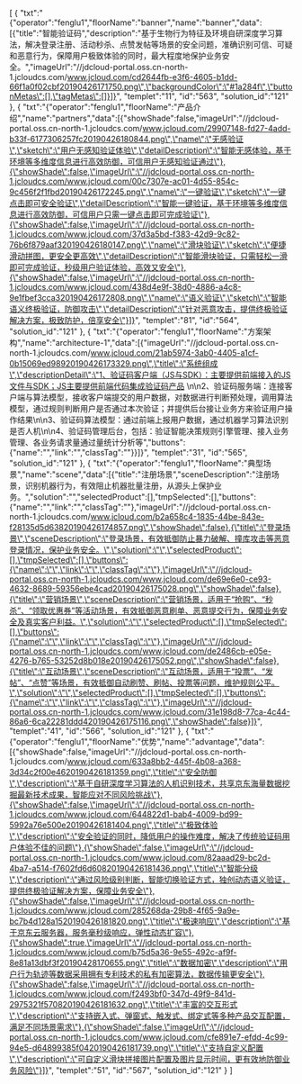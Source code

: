 [
	{
		"txt":"{\"operator\":\"fenglu1\",\"floorName\":\"banner\",\"name\":\"banner\",\"data\":[{\"title\":\"智能验证码\",\"description\":\"基于生物行为特征及环境自研深度学习算法，解决登录注册、活动秒杀、点赞发帖等场景的安全问题，准确识别可信、可疑和恶意行为，保障用户极致体验的同时，最大程度地保护业务安全。\",\"imageUrl\":\"//jdcloud-portal.oss.cn-north-1.jcloudcs.com/www.jcloud.com/cd2644fb-e3f6-4605-b1dd-66f1a0f02cbf20190426171750.png\",\"backgroundColor\":\"#1a284f\",\"buttonMetas\":[],\"tagMetas\":[]}]}",
		"templet":"11",
		"id":"563",
		"solution_id":"121"
	},
	{
		"txt":"{\"operator\":\"fenglu1\",\"floorName\":\"产品介绍\",\"name\":\"partners\",\"data\":[{\"showShade\":false,\"imageUrl\":\"//jdcloud-portal.oss.cn-north-1.jcloudcs.com/www.jcloud.com/29907148-fd27-4add-b33f-6177306257fc20190426180844.png\",\"name\":\"无感验证\",\"sketch\":\"用户无感知验证体验\",\"detailDescription\":\"智能无感体验，基于环境等多维度信息进行高效防御，可信用户无感知验证通过\"},{\"showShade\":false,\"imageUrl\":\"//jdcloud-portal.oss.cn-north-1.jcloudcs.com/www.jcloud.com/00c7307e-ac01-4d55-854c-9c456f2f1fbd20190426172245.png\",\"name\":\"一键验证\",\"sketch\":\"一键点击即可安全验证\",\"detailDescription\":\"智能一键验证，基于环境等多维度信息进行高效防御，可信用户只需一键点击即可完成验证\"},{\"showShade\":false,\"imageUrl\":\"//jdcloud-portal.oss.cn-north-1.jcloudcs.com/www.jcloud.com/37d3a5bd-f383-42d9-9c82-76b6f879aaf320190426180147.png\",\"name\":\"滑块验证\",\"sketch\":\"便捷滑动拼图，更安全更高效\",\"detailDescription\":\"智能滑块验证，只需轻松一滑即可完成验证，秒级用户验证体验，高效又安全\"},{\"showShade\":false,\"imageUrl\":\"//jdcloud-portal.oss.cn-north-1.jcloudcs.com/www.jcloud.com/438d4e9f-38d0-4886-a4c8-9e1fbef3cca320190426172808.png\",\"name\":\"语义验证\",\"sketch\":\"智能语义终极验证，防御攻击\",\"detailDescription\":\"针对恶意攻击，提供终极验证解决方案，极致防护，倍享安全\"}]}",
		"templet":"81",
		"id":"564",
		"solution_id":"121"
	},
	{
		"txt":"{\"operator\":\"fenglu1\",\"floorName\":\"方案架构\",\"name\":\"architecture-1\",\"data\":[{\"imageUrl\":\"//jdcloud-portal.oss.cn-north-1.jcloudcs.com/www.jcloud.com/21ab5974-3ab0-4405-a1cf-0b15069ed98920190426173329.png\",\"title\":\"系统组成\",\"descriptionDetail\":\"1、验证码客户端（JS与SDK）：主要提供前端接入的JS文件与SDK；JS主要提供前端代码集成验证码产品         \\n\\n2、验证码服务端：连接客户端与算法模型，接收客户端提交的用户数据，对数据进行判断预处理，调用算法模型，通过规则判断用户是否通过本次验证；并提供后台接让业务方来验证用户操作结果\\n\\n3、验证码算法模型：通过前端上报用户数据，通过机器学习算法识别是否人机\\n\\n4、验证码管理后台，包括：验证智能决策规则引擎管理、接入业务管理、各业务请求量通过量统计分析等\",\"buttons\":{\"name\":\"\",\"link\":\"\",\"classTag\":\"\"}}]}",
		"templet":"31",
		"id":"565",
		"solution_id":"121"
	},
	{
		"txt":"{\"operator\":\"fenglu1\",\"floorName\":\"典型场景\",\"name\":\"scene\",\"data\":[{\"title\":\"注册场景\",\"sceneDescription\":\"注册场景，识别机器行为，有效阻止机器批量注册，从源头上保护业务。\",\"solution\":\"\",\"selectedProduct\":[],\"tmpSelected\":[],\"buttons\":{\"name\":\"\",\"link\":\"\",\"classTag\":\"\"},\"imageUrl\":\"//jdcloud-portal.oss.cn-north-1.jcloudcs.com/www.jcloud.com/b2a658c4-1835-44be-843e-f28135d5d63820190426174857.png\",\"showShade\":false},{\"title\":\"登录场景\",\"sceneDescription\":\"登录场景，有效抵御防止暴力破解、撞库攻击等恶意登录情况，保护业务安全。\",\"solution\":\"\",\"selectedProduct\":[],\"tmpSelected\":[],\"buttons\":{\"name\":\"\",\"link\":\"\",\"classTag\":\"\"},\"imageUrl\":\"//jdcloud-portal.oss.cn-north-1.jcloudcs.com/www.jcloud.com/de69e6e0-ce93-4632-8689-59356ebe4cad20190426175028.png\",\"showShade\":false},{\"title\":\"营销场景\",\"sceneDescription\":\"营销场景，适用于“抢购”、“秒杀”、“领取优惠券”等活动场景，有效抵御恶意刷单、恶意提交行为，保障业务安全及真实客户利益。\",\"solution\":\"\",\"selectedProduct\":[],\"tmpSelected\":[],\"buttons\":{\"name\":\"\",\"link\":\"\",\"classTag\":\"\"},\"imageUrl\":\"//jdcloud-portal.oss.cn-north-1.jcloudcs.com/www.jcloud.com/de2486cb-e05e-4276-b765-53252d8b018e20190426175052.png\",\"showShade\":false},{\"title\":\"互动场景\",\"sceneDescription\":\"互动场景，适用于“投票”、“发帖”、“点赞”等场景，有效抵御自动刷赞、刷帖、投票等问题，维护规则公平。\",\"solution\":\"\",\"selectedProduct\":[],\"tmpSelected\":[],\"buttons\":{\"name\":\"\",\"link\":\"\",\"classTag\":\"\"},\"imageUrl\":\"//jdcloud-portal.oss.cn-north-1.jcloudcs.com/www.jcloud.com/31e198d8-77ca-4c44-86a6-6ca22281ddd420190426175116.png\",\"showShade\":false}]}",
		"templet":"41",
		"id":"566",
		"solution_id":"121"
	},
	{
		"txt":"{\"operator\":\"fenglu1\",\"floorName\":\"优势\",\"name\":\"advantage\",\"data\":[{\"showShade\":false,\"imageUrl\":\"//jdcloud-portal.oss.cn-north-1.jcloudcs.com/www.jcloud.com/633a8bb2-445f-4b08-a368-3d34c2f00e4620190426181359.png\",\"title\":\"安全防御\",\"description\":\"基于自研深度学习算法的人机识别技术，共享京东海量数据挖掘最新技术成果，智能应对不同风险挑战\"},{\"showShade\":false,\"imageUrl\":\"//jdcloud-portal.oss.cn-north-1.jcloudcs.com/www.jcloud.com/644822d1-bab4-4009-bd99-5992a76e500e20190426181404.png\",\"title\":\"极致体验\",\"description\":\"安全验证的同时，降低用户的操作难度，解决了传统验证码用户体验不佳的问题\"},{\"showShade\":false,\"imageUrl\":\"//jdcloud-portal.oss.cn-north-1.jcloudcs.com/www.jcloud.com/82aaad29-bc2d-4ba7-a514-f7602fd6d60820190426181436.png\",\"title\":\"智能分级\",\"description\":\"通过风险级别判断，智能切换验证方式，独创动态语义验证，提供终极验证解决方案，保障业务安全\"},{\"showShade\":false,\"imageUrl\":\"//jdcloud-portal.oss.cn-north-1.jcloudcs.com/www.jcloud.com/285268da-29b8-4f65-9a9e-bc7b4d128a1520190426181820.png\",\"title\":\"极速响应\",\"description\":\"基于京东云服务器，服务毫秒级响应，弹性动态扩容\"},{\"showShade\":true,\"imageUrl\":\"//jdcloud-portal.oss.cn-north-1.jcloudcs.com/www.jcloud.com/b75d5a36-9e55-492c-af9f-8e81a13dbf3f20190428170655.png\",\"title\":\"数据加密\",\"description\":\"用户行为轨迹等数据采用拥有专利技术的私有加密算法，数据传输更安全\"},{\"showShade\":false,\"imageUrl\":\"//jdcloud-portal.oss.cn-north-1.jcloudcs.com/www.jcloud.com/f2493bf0-347d-49f9-841d-2975321f570820190426181632.png\",\"title\":\"丰富的交互形式\",\"description\":\"支持嵌入式、弹窗式、触发式、绑定式等多种产品交互配置，满足不同场景需求\"},{\"showShade\":false,\"imageUrl\":\"//jdcloud-portal.oss.cn-north-1.jcloudcs.com/www.jcloud.com/cfe891e7-efdd-4c99-94e5-d64899385f0420190426181739.png\",\"title\":\"支持自定义配置\",\"description\":\"可自定义滑块拼接图片配置及图片显示时间，更有效地防御业务风险\"}]}",
		"templet":"51",
		"id":"567",
		"solution_id":"121"
	}
]